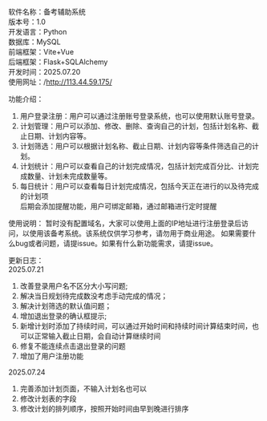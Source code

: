 
软件名称：备考辅助系统  
版本号：1.0  
开发语言：Python  
数据库：MySQL  
前端框架：Vite+Vue  
后端框架：Flask+SQLAlchemy  
开发时间：2025.07.20  
使用网址：/http://113.44.59.175/  


功能介绍：  
1. 用户登录注册：用户可以通过注册账号登录系统，也可以使用默认账号登录。
2. 计划管理：用户可以添加、修改、删除、查询自己的计划，包括计划名称、截止日期、计划内容等。
3. 计划筛选：用户可以根据计划名称、截止日期、计划内容等条件筛选自己的计划。
4. 计划统计：用户可以查看自己的计划完成情况，包括计划完成百分比、计划完成数量、计划未完成数量等。
5. 每日统计：用户可以查看每日计划完成情况，包括今天正在进行的以及待完成的计划项  
后期会添加提醒功能，用户可绑定邮箱，通过邮箱进行定时提醒  

使用说明：
暂时没有配置域名，大家可以使用上面的IP地址进行注册登录后访问，以使用该备考系统。该系统仅供学习参考，请勿用于商业用途。
如果需要什么bug或者问题，请提issue。如果有什么新功能需求，请提issue。



更新日志：  
2025.07.21
1. 改善登录用户名不区分大小写问题;
2. 解决当日规划待完成数没考虑手动完成的情况；
3. 解决计划筛选的默认值问题；
4. 增加退出登录的确认框提示;
5. 新增计划时添加了持续时间，可以通过开始时间和持续时间计算结束时间，也可以正常输入截止日期，会自动计算继续时间
6. 修复不能连续点击退出登录的问题
7. 增加了用户注册功能

2025.07.24
1. 完善添加计划页面，不输入计划名也可以
2. 修改计划表的字段
3. 修改计划的排列顺序，按照开始时间由早到晚进行排序